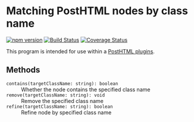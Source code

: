 # Matching PostHTML nodes by class name

[![npm version](https://badge.fury.io/js/%40saekitominaga%2Fposthtml-match-class.svg)](https://badge.fury.io/js/%40saekitominaga%2Fposthtml-match-class)
[![Build Status](https://app.travis-ci.com/SaekiTominaga/posthtml-match-class.svg?branch=main)](https://app.travis-ci.com/SaekiTominaga/posthtml-match-class)
[![Coverage Status](https://coveralls.io/repos/github/SaekiTominaga/posthtml-match-class/badge.svg)](https://coveralls.io/github/SaekiTominaga/posthtml-match-class)

This program is intended for use within a [PostHTML plugins](https://posthtml.org/#/plugins/).

## Methods

<dl>
<dt><code>contains(targetClassName: string): boolean</code></dt>
<dd>Whether the node contains the specified class name</dd>
<dt><code>remove(targetClassName: string): void</code></dt>
<dd>Remove the specified class name</dd>
<dt><code>refine(targetClassName: string): boolean</code></dt>
<dd>Refine node by specified class name</dd>
</dl>
